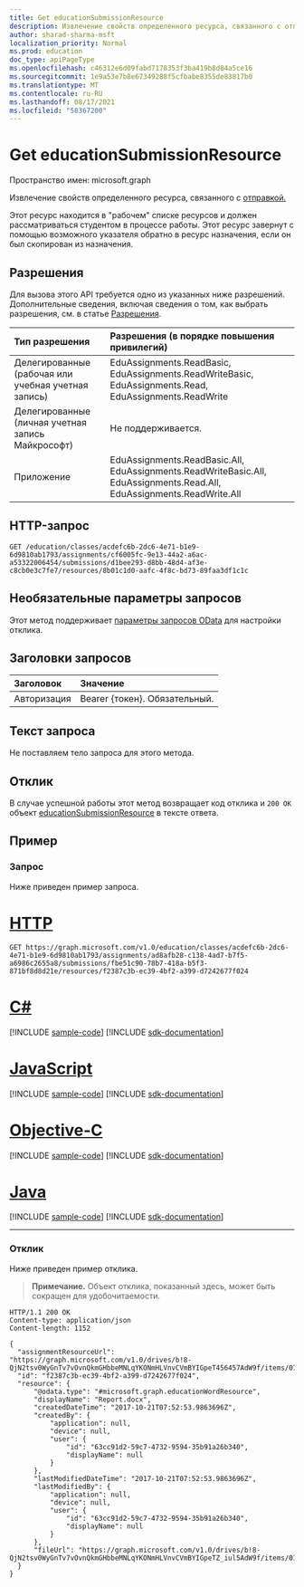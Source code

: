 ```yaml
---
title: Get educationSubmissionResource
description: Извлечение свойств определенного ресурса, связанного с отправкой.
author: sharad-sharma-msft
localization_priority: Normal
ms.prod: education
doc_type: apiPageType
ms.openlocfilehash: c46312e6d09fabd7178353f3ba419b8d84a5ce16
ms.sourcegitcommit: 1e9a53e7b8e67349288f5cfbabe8355de83817b0
ms.translationtype: MT
ms.contentlocale: ru-RU
ms.lasthandoff: 08/17/2021
ms.locfileid: "58367200"
---
```

# <a name="get-educationsubmissionresource"></a>Get educationSubmissionResource

Пространство имен: microsoft.graph

Извлечение свойств определенного ресурса, связанного с [отправкой.](../resources/educationsubmissionresource.md) 

Этот ресурс находится в "рабочем" списке ресурсов и должен рассматриваться студентом в процессе работы. Этот ресурс завернут с помощью возможного указателя обратно в ресурс назначения, если он был скопирован из назначения.

## <a name="permissions"></a>Разрешения
Для вызова этого API требуется одно из указанных ниже разрешений. Дополнительные сведения, включая сведения о том, как выбрать разрешения, см. в статье [Разрешения](/graph/permissions-reference).

|Тип разрешения      | Разрешения (в порядке повышения привилегий)              |
|:--------------------|:---------------------------------------------------------|
|Делегированные (рабочая или учебная учетная запись) |  EduAssignments.ReadBasic, EduAssignments.ReadWriteBasic, EduAssignments.Read, EduAssignments.ReadWrite  |
|Делегированные (личная учетная запись Майкрософт) |  Не поддерживается.  |
|Приложение | EduAssignments.ReadBasic.All, EduAssignments.ReadWriteBasic.All, EduAssignments.Read.All, EduAssignments.ReadWrite.All | 

## <a name="http-request"></a>HTTP-запрос
<!-- { "blockType": "ignored" } -->
```http
GET /education/classes/acdefc6b-2dc6-4e71-b1e9-6d9810ab1793/assignments/cf6005fc-9e13-44a2-a6ac-a53322006454/submissions/d1bee293-d8bb-48d4-af3e-c8cb0e3c7fe7/resources/8b01c1d0-aafc-4f8c-bd73-89faa3df1c1c
```
## <a name="optional-query-parameters"></a>Необязательные параметры запросов
Этот метод поддерживает [параметры запросов OData](/graph/query-parameters) для настройки отклика.

## <a name="request-headers"></a>Заголовки запросов
| Заголовок       | Значение |
|:---------------|:--------|
| Авторизация  | Bearer {токен}. Обязательный.  |

## <a name="request-body"></a>Текст запроса
Не поставляем тело запроса для этого метода.
## <a name="response"></a>Отклик
В случае успешной работы этот метод возвращает код отклика и `200 OK` объект [educationSubmissionResource](../resources/educationsubmissionresource.md) в тексте ответа.
## <a name="example"></a>Пример
### <a name="request"></a>Запрос
Ниже приведен пример запроса.


# <a name="http"></a>[HTTP](#tab/http)
<!-- {
  "blockType": "request",
  "name": "get_educationsubmissionresource"
}-->
```msgraph-interactive
GET https://graph.microsoft.com/v1.0/education/classes/acdefc6b-2dc6-4e71-b1e9-6d9810ab1793/assignments/ad8afb28-c138-4ad7-b7f5-a6986c2655a8/submissions/fbe51c90-78b7-418a-b5f3-871bf8d8d21e/resources/f2387c3b-ec39-4bf2-a399-d7242677f024
```
# <a name="c"></a>[C#](#tab/csharp)
[!INCLUDE [sample-code](../includes/snippets/csharp/get-educationsubmissionresource-csharp-snippets.md)]
[!INCLUDE [sdk-documentation](../includes/snippets/snippets-sdk-documentation-link.md)]

# <a name="javascript"></a>[JavaScript](#tab/javascript)
[!INCLUDE [sample-code](../includes/snippets/javascript/get-educationsubmissionresource-javascript-snippets.md)]
[!INCLUDE [sdk-documentation](../includes/snippets/snippets-sdk-documentation-link.md)]

# <a name="objective-c"></a>[Objective-C](#tab/objc)
[!INCLUDE [sample-code](../includes/snippets/objc/get-educationsubmissionresource-objc-snippets.md)]
[!INCLUDE [sdk-documentation](../includes/snippets/snippets-sdk-documentation-link.md)]

# <a name="java"></a>[Java](#tab/java)
[!INCLUDE [sample-code](../includes/snippets/java/get-educationsubmissionresource-java-snippets.md)]
[!INCLUDE [sdk-documentation](../includes/snippets/snippets-sdk-documentation-link.md)]

---


### <a name="response"></a>Отклик
Ниже приведен пример отклика. 

>**Примечание.** Объект отклика, показанный здесь, может быть сокращен для удобочитаемости.

<!-- {
  "blockType": "response",
  "truncated": true,
  "@odata.type": "microsoft.graph.educationSubmissionResource"
} -->
```http
HTTP/1.1 200 OK
Content-type: application/json
Content-length: 1152

{
  "assignmentResourceUrl": "https://graph.microsoft.com/v1.0/drives/b!8-QjN2tsv0WyGnTv7vOvnQkmGHbbeMNLqYKONmHLVnvCVmBYIGpeT456457AdW9f/items/017NJZI25NOB5XZNLABF7646XAMDZTQQ6T",
  "id": "f2387c3b-ec39-4bf2-a399-d7242677f024",
  "resource": {
      "@odata.type": "#microsoft.graph.educationWordResource",
      "displayName": "Report.docx",
      "createdDateTime": "2017-10-21T07:52:53.9863696Z",
      "createdBy": {
          "application": null,
          "device": null,
          "user": {
              "id": "63cc91d2-59c7-4732-9594-35b91a26b340",
              "displayName": null
          }
      },
      "lastModifiedDateTime": "2017-10-21T07:52:53.9863696Z",
      "lastModifiedBy": {
          "application": null,
          "device": null,
          "user": {
              "id": "63cc91d2-59c7-4732-9594-35b91a26b340",
              "displayName": null
          }
      },
      "fileUrl": "https://graph.microsoft.com/v1.0/drives/b!8-QjN2tsv0WyGnTv7vOvnQkmGHbbeMNLqYKONmHLVnvCVmBYIGpeTZ_iul5AdW9f/items/017NJZI27BCN2QI2H7HJGLIVPXR6SD2DH6"
  }
}
```

<!-- uuid: 8fcb5dbc-d5aa-4681-8e31-b001d5168d79
2015-10-25 14:57:30 UTC -->
<!--
{
  "type": "#page.annotation",
  "description": "Get educationSubmissionResource",
  "keywords": "",
  "section": "documentation",
  "tocPath": "",
  "suppressions": []
}
-->
